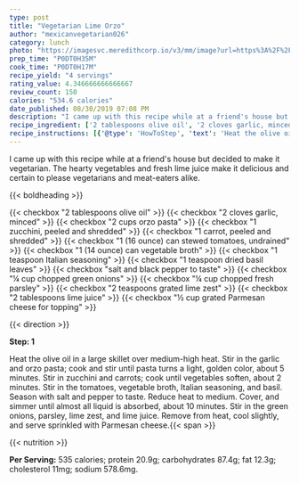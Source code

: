 ```yaml
---
type: post
title: "Vegetarian Lime Orzo"
author: "mexicanvegetarian026"
category: lunch
photo: "https://imagesvc.meredithcorp.io/v3/mm/image?url=https%3A%2F%2Fimages.media-allrecipes.com%2Fuserphotos%2F162381.jpg"
prep_time: "P0DT0H35M"
cook_time: "P0DT0H17M"
recipe_yield: "4 servings"
rating_value: 4.346666666666667
review_count: 150
calories: "534.6 calories"
date_published: 08/30/2019 07:08 PM
description: "I came up with this recipe while at a friend's house but decided to make it vegetarian. The hearty vegetables and fresh lime juice make it delicious and certain to please vegetarians and meat-eaters alike."
recipe_ingredient: ['2 tablespoons olive oil', '2 cloves garlic, minced', '2 cups orzo pasta', '1 zucchini, peeled and shredded', '1 carrot, peeled and shredded', '1 (16 ounce) can stewed tomatoes, undrained', '1 (14 ounce) can vegetable broth', '1 teaspoon Italian seasoning', '1 teaspoon dried basil leaves', 'salt and black pepper to taste', '¼ cup chopped green onions', '¼ cup chopped fresh parsley', '2 teaspoons grated lime zest', '2 tablespoons lime juice', '½ cup grated Parmesan cheese for topping']
recipe_instructions: [{'@type': 'HowToStep', 'text': 'Heat the olive oil in a large skillet over medium-high heat. Stir in the garlic and orzo pasta; cook and stir until pasta turns a light, golden color, about 5 minutes. Stir in zucchini and carrots; cook until vegetables soften, about 2 minutes. Stir in the tomatoes, vegetable broth, Italian seasoning, and basil. Season with salt and pepper to taste. Reduce heat to medium. Cover, and simmer until almost all liquid is absorbed, about 10 minutes. Stir in the green onions, parsley, lime zest, and lime juice. Remove from heat, cool slightly, and serve sprinkled with Parmesan cheese.\n'}]
---
```


I came up with this recipe while at a friend's house but decided to make it vegetarian. The hearty vegetables and fresh lime juice make it delicious and certain to please vegetarians and meat-eaters alike. 

{{< boldheading >}}

{{< checkbox "2 tablespoons olive oil" >}}
{{< checkbox "2 cloves garlic, minced" >}}
{{< checkbox "2 cups orzo pasta" >}}
{{< checkbox "1  zucchini, peeled and shredded" >}}
{{< checkbox "1  carrot, peeled and shredded" >}}
{{< checkbox "1 (16 ounce) can stewed tomatoes, undrained" >}}
{{< checkbox "1 (14 ounce) can vegetable broth" >}}
{{< checkbox "1 teaspoon Italian seasoning" >}}
{{< checkbox "1 teaspoon dried basil leaves" >}}
{{< checkbox "salt and black pepper to taste" >}}
{{< checkbox "¼ cup chopped green onions" >}}
{{< checkbox "¼ cup chopped fresh parsley" >}}
{{< checkbox "2 teaspoons grated lime zest" >}}
{{< checkbox "2 tablespoons lime juice" >}}
{{< checkbox "½ cup grated Parmesan cheese for topping" >}}


{{< direction >}}

**Step: 1**

Heat the olive oil in a large skillet over medium-high heat. Stir in the garlic and orzo pasta; cook and stir until pasta turns a light, golden color, about 5 minutes. Stir in zucchini and carrots; cook until vegetables soften, about 2 minutes. Stir in the tomatoes, vegetable broth, Italian seasoning, and basil. Season with salt and pepper to taste. Reduce heat to medium. Cover, and simmer until almost all liquid is absorbed, about 10 minutes. Stir in the green onions, parsley, lime zest, and lime juice. Remove from heat, cool slightly, and serve sprinkled with Parmesan cheese.{{< span >}}

{{< nutrition >}}

**Per Serving:** 535 calories; protein 20.9g; carbohydrates 87.4g; fat 12.3g; cholesterol 11mg; sodium 578.6mg.